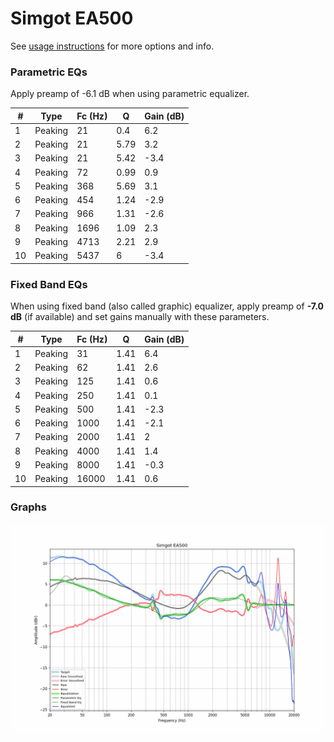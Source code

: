 # Simgot EA500
See [usage instructions](https://github.com/jaakkopasanen/AutoEq#usage) for more options and info.

### Parametric EQs
Apply preamp of -6.1 dB when using parametric equalizer.

|   # | Type    |   Fc (Hz) |    Q |   Gain (dB) |
|-----|---------|-----------|------|-------------|
|   1 | Peaking |        21 | 0.4  |         6.2 |
|   2 | Peaking |        21 | 5.79 |         3.2 |
|   3 | Peaking |        21 | 5.42 |        -3.4 |
|   4 | Peaking |        72 | 0.99 |         0.9 |
|   5 | Peaking |       368 | 5.69 |         3.1 |
|   6 | Peaking |       454 | 1.24 |        -2.9 |
|   7 | Peaking |       966 | 1.31 |        -2.6 |
|   8 | Peaking |      1696 | 1.09 |         2.3 |
|   9 | Peaking |      4713 | 2.21 |         2.9 |
|  10 | Peaking |      5437 | 6    |        -3.4 |

### Fixed Band EQs
When using fixed band (also called graphic) equalizer, apply preamp of **-7.0 dB** (if available) and set gains manually with these parameters.

|   # | Type    |   Fc (Hz) |    Q |   Gain (dB) |
|-----|---------|-----------|------|-------------|
|   1 | Peaking |        31 | 1.41 |         6.4 |
|   2 | Peaking |        62 | 1.41 |         2.6 |
|   3 | Peaking |       125 | 1.41 |         0.6 |
|   4 | Peaking |       250 | 1.41 |         0.1 |
|   5 | Peaking |       500 | 1.41 |        -2.3 |
|   6 | Peaking |      1000 | 1.41 |        -2.1 |
|   7 | Peaking |      2000 | 1.41 |         2   |
|   8 | Peaking |      4000 | 1.41 |         1.4 |
|   9 | Peaking |      8000 | 1.41 |        -0.3 |
|  10 | Peaking |     16000 | 1.41 |         0.6 |

### Graphs
![](./Simgot%20EA500.png)
